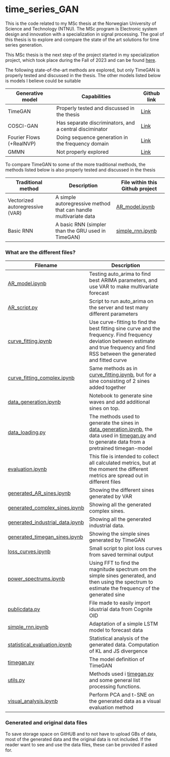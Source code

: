 # time_series_GAN
This is the code related to my MSc thesis at the Norwegian University of Science and Technology (NTNU). The MSc program is Electronic system design and innovation with a specialization in signal processing. The goal of this thesis is to explore and compare the state of the art solutions for time series generation.

This MSc thesis is the next step of the project started in my specialization project, which took place during the Fall of 2023 and can be found [here](https://github.com/fredrikSveen/time_series_gan_project).

The following state-of-the-art methods are explored, but only TimeGAN is properly tested and discussed in the thesis. The other models listed below is models I believe could be suitable

|Generative model        | Capabilities                                            | Github link                                          |
|------------------------|---------------------------------------------------------|------------------------------------------------------|
|TimeGAN                 |Properly tested and discussed in the thesis              | [Link](https://github.com/fredrikSveen/TimeGAN)      |
|COSCI-GAN               |Has separate discriminators, and a central disciminator  | [Link](https://github.com/fredrikSveen/COSCI-GAN)    |
|Fourier Flows (+RealNVP)|Doing sequence generation in the frequency domain        | [Link](https://github.com/fredrikSveen/Fourier-flows)|
|GMMN                    |Not properly explored                                    | [Link](https://github.com/fredrikSveen/gmmn)         |

To compare TimeGAN to some of the more traditional methods, the methods listed below is also properly tested and discussed in the thesis

|Traditional method             | Description                                                    | File within this Github project                      |
|-------------------------------|----------------------------------------------------------------|------------------------------------------------------|
|Vectorized autoregressive (VAR)|A simple autoregressive method that can handle multivariate data|[AR_model.ipynb](AR_model.ipynb)    |
|Basic RNN                      |A basic RNN (simpler than the GRU used in TimeGAN)              |[simple_rnn.ipynb](simple_rnn.ipynb)|



### What are the different files?
|Filename                        |Description                                                       |
|--------------------------------|------------------------------------------------------------------|
|[AR_model.ipynb](AR_model.ipynb)| Testing auto_arima to find best ARIMA parameters, and use VAR to make multivariate forecast|
|[AR_script.py](AR_script.py)    | Script to run auto_arima on the server and test many different parameters                  |
|[curve_fitting.ipynb](curve_fitting.ipynb)  | Use curve-fitting to find the best fitting sine curve and the frequency. Find frequency deviation between estimate and true frequency and find RSS between the generated and fitted curve  |
|[curve_fitting_complex.ipynb](curve_fitting_complex.ipynb) | Same methods as in [curve_fitting.ipynb](curve_fitting.ipynb), but for a sine consisting of 2 sines added together |
|[data_generation.ipynb](data_generation.ipynb)| Notebook to generate sine waves and add additional sines on top.  |
|[data_loading.py](data_loading.py)| The methods used to generate the sines in [data_generation.ipynb](data_generation.ipynb), the data used in [timegan.py](timegan.py) and to generate data from a pretrained timegan-model  |
|[evaluation.ipynb](evaluation.ipynb)| This file is intended to collect all calculated metrics, but at the moment the different metrics are spread out in different files  |
|[generated_AR_sines.ipynb](generated_AR_sines.ipynb)|Showing the different sines generated by VAR   |
|[generated_complex_sines.ipynb](generated_complex_sines.ipynb)|Showing all the generated complex sines. |
|[generated_industrial_data.ipynb](generated_industrial_data.ipynb)|Showing all the generated industrial data. |
|[generated_timegan_sines.ipynb](generated_timegan_sines.ipynb)|Showing the simple sines generated by TimeGAN   |
|[loss_curves.ipynb](loss_curves.ipynb)|Small script to plot loss curves from saved terminal output |
|[power_spectrums.ipynb](power_spectrums.ipynb)|Using FFT to find the magnitude spectrum om the simple sines generated, and then using the spectrum to estimate the frequency of the generated sine   |
|[publicdata.py](publicdata.py)|File made to easily import idustrial data from Cognite OID   |
|[simple_rnn.ipynb](simple_rnn.ipynb)|Adaptation of a simple LSTM model to forecast data   |
|[statistical_evaluation.ipynb](statistical_evaluation.ipynb)|Statistical analysis of the generated data. Computation of KL and JS divergence|
|[timegan.py](timegan.py)| The model definition of TimeGAN  |
|[utils.py](utils.py)| Methods used i [timegan.py](timegan.py) and some general list processing functions. |
|[visual_analysis.ipynb](visual_analysis.ipynb)| Perform PCA and t-SNE on the generated data as a visual evaluation method  |   


### Generated and original data files
To save storage space on GitHUB and to not have to upload GBs of data, most of the generated data and the original data is not included.
If the reader want to see and use the data files, these can be provided if asked for.